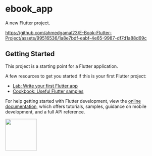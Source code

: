 # ebook_app
A new Flutter project.

https://github.com/ahmedgamal23/E-Book-Flutter-Project/assets/99516536/1a8e7bdf-eabf-4e65-9987-df7d1a88d69c

## Getting Started

This project is a starting point for a Flutter application.

A few resources to get you started if this is your first Flutter project:

- [Lab: Write your first Flutter app](https://docs.flutter.dev/get-started/codelab)
- [Cookbook: Useful Flutter samples](https://docs.flutter.dev/cookbook)

For help getting started with Flutter development, view the
[online documentation](https://docs.flutter.dev/), which offers tutorials,
samples, guidance on mobile development, and a full API reference.

<img src="https://github.com/ahmedgamal23/E-Book-Flutter-Project/assets/99516536/404ef8b5-f44b-47b5-a30e-174c118102fc " width=100>

